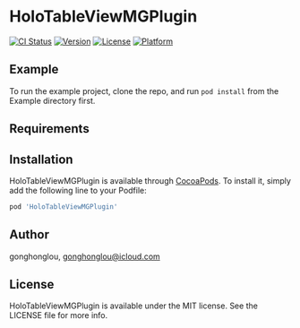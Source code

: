 # HoloTableViewMGPlugin

[![CI Status](https://img.shields.io/travis/gonghonglou/HoloTableViewMGPlugin.svg?style=flat)](https://travis-ci.org/gonghonglou/HoloTableViewMGPlugin)
[![Version](https://img.shields.io/cocoapods/v/HoloTableViewMGPlugin.svg?style=flat)](https://cocoapods.org/pods/HoloTableViewMGPlugin)
[![License](https://img.shields.io/cocoapods/l/HoloTableViewMGPlugin.svg?style=flat)](https://cocoapods.org/pods/HoloTableViewMGPlugin)
[![Platform](https://img.shields.io/cocoapods/p/HoloTableViewMGPlugin.svg?style=flat)](https://cocoapods.org/pods/HoloTableViewMGPlugin)

## Example

To run the example project, clone the repo, and run `pod install` from the Example directory first.

## Requirements

## Installation

HoloTableViewMGPlugin is available through [CocoaPods](https://cocoapods.org). To install
it, simply add the following line to your Podfile:

```ruby
pod 'HoloTableViewMGPlugin'
```

## Author

gonghonglou, gonghonglou@icloud.com

## License

HoloTableViewMGPlugin is available under the MIT license. See the LICENSE file for more info.
